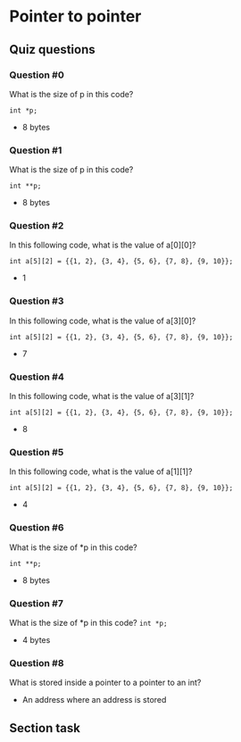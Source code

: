 # Pointer to pointer 

## Quiz questions

### Question #0

What is the size of p in this code?

`int *p;`

- 8 bytes

### Question #1
What is the size of p in this code?

`int **p;`

 - 8 bytes

### Question #2

In this following code, what is the value of a[0][0]?

`int a[5][2] = {{1, 2}, {3, 4}, {5, 6}, {7, 8}, {9, 10}};`

 - 1

### Question #3

In this following code, what is the value of a[3][0]?

`int a[5][2] = {{1, 2}, {3, 4}, {5, 6}, {7, 8}, {9, 10}};`

 - 7

### Question #4

In this following code, what is the value of a[3][1]?

`int a[5][2] = {{1, 2}, {3, 4}, {5, 6}, {7, 8}, {9, 10}};`

 - 8

### Question #5

In this following code, what is the value of a[1][1]?

`int a[5][2] = {{1, 2}, {3, 4}, {5, 6}, {7, 8}, {9, 10}};`

 - 4

### Question #6

What is the size of *p in this code?

`int **p;`

 - 8 bytes

### Question #7

What is the size of *p in this code?
 `int *p;`

 - 4 bytes

### Question #8

What is stored inside a pointer to a pointer to an int?

 - An address where an address is stored

## Section task



